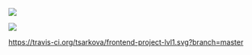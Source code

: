 <a href="https://codeclimate.com/github/tsarkova/frontend-project-lvl1/maintainability"><img src="https://api.codeclimate.com/v1/badges/d3a22aa13c66ad90e42c/maintainability" /></a>

<a href="https://codeclimate.com/github/tsarkova/frontend-project-lvl1/test_coverage"><img src="https://api.codeclimate.com/v1/badges/d3a22aa13c66ad90e42c/test_coverage" /></a>

https://travis-ci.org/tsarkova/frontend-project-lvl1.svg?branch=master